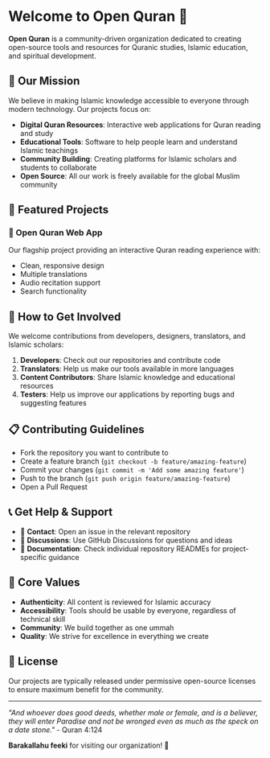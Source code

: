 # Welcome to Open Quran 📖

**Open Quran** is a community-driven organization dedicated to creating open-source tools and resources for Quranic studies, Islamic education, and spiritual development.

## 🎯 Our Mission

We believe in making Islamic knowledge accessible to everyone through modern technology. Our projects focus on:

- **Digital Quran Resources**: Interactive web applications for Quran reading and study
- **Educational Tools**: Software to help people learn and understand Islamic teachings
- **Community Building**: Creating platforms for Islamic scholars and students to collaborate
- **Open Source**: All our work is freely available for the global Muslim community

## 🚀 Featured Projects

### 📱 Open Quran Web App
Our flagship project providing an interactive Quran reading experience with:
- Clean, responsive design
- Multiple translations
- Audio recitation support
- Search functionality

## 🤝 How to Get Involved

We welcome contributions from developers, designers, translators, and Islamic scholars:

1. **Developers**: Check out our repositories and contribute code
2. **Translators**: Help us make our tools available in more languages
3. **Content Contributors**: Share Islamic knowledge and educational resources
4. **Testers**: Help us improve our applications by reporting bugs and suggesting features

## 📋 Contributing Guidelines

- Fork the repository you want to contribute to
- Create a feature branch (`git checkout -b feature/amazing-feature`)
- Commit your changes (`git commit -m 'Add some amazing feature'`)
- Push to the branch (`git push origin feature/amazing-feature`)
- Open a Pull Request

## 📞 Get Help & Support

- 📧 **Contact**: Open an issue in the relevant repository
- 💬 **Discussions**: Use GitHub Discussions for questions and ideas
- 📖 **Documentation**: Check individual repository READMEs for project-specific guidance

## 🌟 Core Values

- **Authenticity**: All content is reviewed for Islamic accuracy
- **Accessibility**: Tools should be usable by everyone, regardless of technical skill
- **Community**: We build together as one ummah
- **Quality**: We strive for excellence in everything we create

## 📜 License

Our projects are typically released under permissive open-source licenses to ensure maximum benefit for the community.

---

*"And whoever does good deeds, whether male or female, and is a believer, they will enter Paradise and not be wronged even as much as the speck on a date stone."* - Quran 4:124

**Barakallahu feeki** for visiting our organization! 🤲
